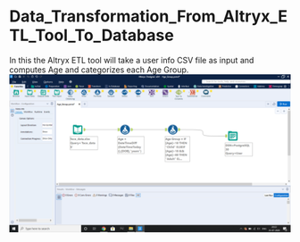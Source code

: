 # Data_Transformation_From_Altryx_ETL_Tool_To_Database
In this the Altryx ETL tool will take a user info CSV file as input and computes Age and categorizes each Age Group. 
<img src="1.png" class="img-responsive" alt=""> </div>
